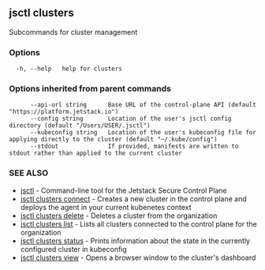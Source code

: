 ## jsctl clusters

Subcommands for cluster management

### Options

```
  -h, --help   help for clusters
```

### Options inherited from parent commands

```
      --api-url string      Base URL of the control-plane API (default "https://platform.jetstack.io")
      --config string       Location of the user's jsctl config directory (default "/Users/USER/.jsctl")
      --kubeconfig string   Location of the user's kubeconfig file for applying directly to the cluster (default "~/.kube/config")
      --stdout              If provided, manifests are written to stdout rather than applied to the current cluster
```

### SEE ALSO

* [jsctl](jsctl.md)	 - Command-line tool for the Jetstack Secure Control Plane
* [jsctl clusters connect](jsctl_clusters_connect.md)	 - Creates a new cluster in the control plane and deploys the agent in your current kubenetes context
* [jsctl clusters delete](jsctl_clusters_delete.md)	 - Deletes a cluster from the organization
* [jsctl clusters list](jsctl_clusters_list.md)	 - Lists all clusters connected to the control plane for the organization
* [jsctl clusters status](jsctl_clusters_status.md)	 - Prints information about the state in the currently configured cluster in kubeconfig
* [jsctl clusters view](jsctl_clusters_view.md)	 - Opens a browser window to the cluster's dashboard

